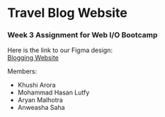 # Travel Blog Website

### Week 3 Assignment for Web I/O Bootcamp

Here is the link to our Figma design:  
[Blogging Website](https://www.figma.com/file/qtNtdObfqoPzAg6yi8BGCg/Untitled?node-id=0%3A1)

Members:
- Khushi Arora 
- Mohammad Hasan Lutfy 
- Aryan Malhotra 
- Anweasha Saha